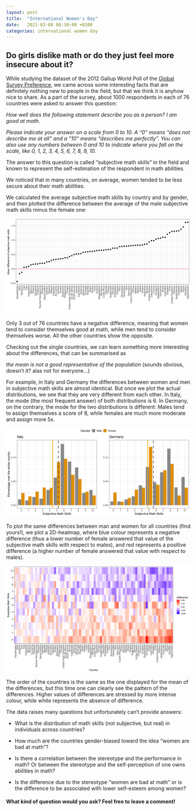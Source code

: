 ```yaml
---
layout: post
title:  "International Women's Day"
date:   2021-03-08 08:30:00 +0200
categories: international women day
---
```


## Do girls dislike math or do they just feel more insecure about it?

While studying the dataset of the 2012 Gallup World Poll of the [Global Survey Preference](https://www.briq-institute.org/global-preferences/home), we came across some interesting facts that are definitely nothing new to people in the field, but that we think it is anyhow nice to share. As a part of the survey, about 1000 respondents in each of 76 countries were asked to answer this question:

_How well does the following statement describe you as a person? I am good at math._

_Please indicate your answer on a scale from 0 to 10. A “0” means “does not describe me at all” and a “10” means “describes me perfectly”. You can also use any numbers between 0 and 10 to indicate where you fall on the scale, like 0, 1, 2, 3, 4, 5, 6, 7, 8, 9, 10._

The answer to this question is called “subjective math skills” in the field and known to represent the self-estimation of the respondent in math abilities.

We noticed that in many countries, on average, women tended to be less secure about their math abilities.

We calculated the average subjective math skills by country and by gender, and then plotted the difference between the average of the male subjective math skills minus the female one:

![](/plots/difference_mean_subjMathSkills.png)

Only 3 out of 76 countries have a negative difference, meaning that women tend to consider themselves good at math, while men tend to consider themselves worse. All the other countries show the opposite. 

Checking out the single countries, we can learn something more interesting about the differences, that can be summarised as 

*the mean is not a good representative of the population* (sounds obvious, doesn’t it? alas not for everyone…)

For example, in Italy and Germany the differences between women and men in subjective math skills are almost identical. But once we plot the actual distributions, we see that they are very different from each other. In Italy, the mode (the most frequent answer) of both distributions is 6. In Germany, on the contrary, the mode for the two distributions is different: Males tend to assign themselves a score of 8, while females are much more moderate and assign more 5s.

![](/plots/together_histograms.png)

To plot the same differences between man and women for all countries (find yours!), we plot a 2D-heatmap, where blue colour represents a negative difference (thus a lower number of female answered that value of the subjective math skills with respect to males), and red represents a positive difference (a higher number of female answered that value with respect to males).

![](/plots/heatmap_countries.png)

The order of the countries is the same as the one displayed for the mean of the differences, but this time one can clearly see the pattern of the differences. Higher values of differences are stressed by more intense colour, while white represents the absence of difference.

The data raises many questions but unfortunately can’t provide answers:

- What is the distribution of math skills (not subjective, but real) in individuals across countries?

- How much are the countries gender-biased toward the idea “women are bad at math”?

- Is there a correlation between the stereotype and the performance in math? Or between the stereotype and the self-perception of one owns abilities in math?

- Is the difference due to the stereotype “women are bad at math” or is the difference to be associated with lower self-esteem among women?

#### What kind of question would you ask? Feel free to leave a comment!
